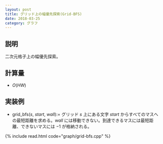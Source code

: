 ```yaml
---
layout: post
title: グリッド上の幅優先探索(Grid-BFS)
date: 2018-03-25
category: グラフ
---
```


## 説明
二次元格子上の幅優先探索。

## 計算量
* $O(HW)$

## 実装例

* grid_bfs($s$, $start$, $wall$):= グリッド $s$ 上にある文字 $start$ からすべてのマスへの最短距離を求める。$wall$ には移動できない。到達できるマスには最短距離、できないマスには $-1$ が格納される。

{% include read.html  code="graph/grid-bfs.cpp" %}
